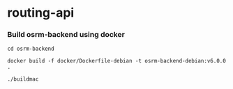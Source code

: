 # routing-api

### Build osrm-backend using docker
```
cd osrm-backend
```
```
docker build -f docker/Dockerfile-debian -t osrm-backend-debian:v6.0.0 .
```
```
./buildmac
```

